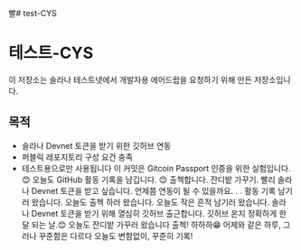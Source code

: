 빨# test-CYS
# 테스트-CYS

이 저장소는 솔라나 테스트넷에서 개발자용 에어드랍을 요청하기 위해 만든 저장소입니다.

## 목적

- 솔라나 Devnet 토큰을 받기 위한 깃허브 연동
- 퍼블릭 레포지토리 구성 요건 충족
- 테스트용으로만 사용됩니다
이 커밋은 Gitcoin Passport 인증을 위한 실험입니다. 😊
오늘도 GitHub 활동 기록을 남깁니다. 😊
출첵합니다.
잔디밭 가꾸기.
빨리 솔라나 Devnet 토큰을 받고 싶습니다.  언제쯤 연동이 될 수 있을까요. . .
활동 기록 남기러 왔습니다.
오늘도 출첵 하러 왔습니다.
오늘도 작은 흔적 남기러 왔습니다.
솔라나 Devnet 토큰을 받기 위해 열심히 깃허브 출근합니다.
깃허브 온지 정확하게 한달 되는 날.😊
오늘도 잔디밭 가꾸러 왔습니다
출첵!
하하하😁
어제와 같은 하루, 그러나 꾸준함은 다르다
오늘도 변함없이, 꾸준히 기록!
